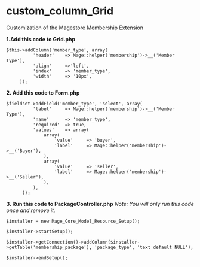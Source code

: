 # custom_column_Grid
Customization of the Magestore Membership Extension


**1.Add this code to Grid.php**
```
$this->addColumn('member_type', array( 
          'header'    => Mage::helper('membership')->__('Member Type'),
          'align'     =>'left',
          'index'     => 'member_type',
		  'width'     => '10px',
	 ));
```
**2. Add this code to Form.php**
```
$fieldset->addField('member_type', 'select', array(
          'label'     => Mage::helper('membership')->__('Member Type'),
          'name'      => 'member_type',
		  'required'  => true,
          'values'    => array(
              array(
                  'value'     => 'buyer',
                  'label'     => Mage::helper('membership')->__('Buyer'),
              ),
              array(
                  'value'     => 'seller',
                  'label'     => Mage::helper('membership')->__('Seller'),
              ),
          ),
      ));
```      
**3. Run this code to PackageController.php**
	*Note: You will only run this code once and remove it.*
```
$installer = new Mage_Core_Model_Resource_Setup();

$installer->startSetup();

$installer->getConnection()->addColumn($installer->getTable('membership_package'), 'package_type', 'text default NULL');

$installer->endSetup();
```
